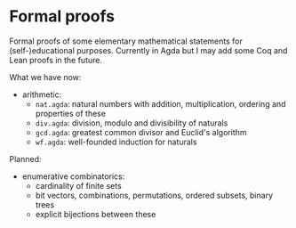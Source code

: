 
Formal proofs 
=============

Formal proofs of some elementary mathematical statements for (self-)educational purposes.
Currently in Agda but I may add some Coq and Lean proofs in the future.

What we have now:

* arithmetic:
  - `nat.agda`: natural numbers with addition, multiplication, ordering and properties of these
  - `div.agda`: division, modulo and divisibility of naturals
  - `gcd.agda`: greatest common divisor and Euclid's algorithm
  - `wf.agda`: well-founded induction for naturals

Planned:

* enumerative combinatorics:
  - cardinality of finite sets
  - bit vectors, combinations, permutations, ordered subsets, binary trees
  - explicit bijections between these
